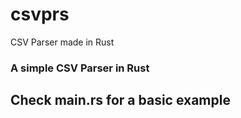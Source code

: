 # csvprs
CSV Parser made in Rust


### A simple CSV Parser in Rust ###

## Check main.rs for a basic example ##
